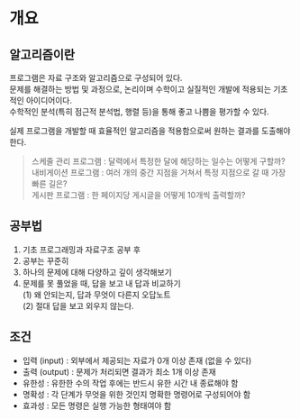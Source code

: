 # 개요

## 알고리즘이란  
프로그램은 자료 구조와 알고리즘으로 구성되어 있다.  
문제를 해결하는 방법 및 과정으로, 논리이며 수학이고 실질적인 개발에 적용되는 기초적인 아이디어이다.  
수학적인 분석(특히 점근적 분석법, 행렬 등)을 통해 좋고 나쁨을 평가할 수 있다.  

실제 프로그램을 개발할 때 효율적인 알고리즘을 적용함으로써 원하는 결과를 도출해야 한다.  
> 스케줄 관리 프로그램 : 달력에서 특정한 달에 해당하는 일수는 어떻게 구할까?  
내비게이션 프로그램 : 여러 개의 중간 지점을 거쳐서 특정 지점으로 갈 때 가장 빠른 길은?  
게시판 프로그램 : 한 페이지당 게시글을 어떻게 10개씩 출력할까?

## 공부법
1. 기초 프로그래밍과 자료구조 공부 후  
2. 공부는 꾸준히  
3. 하나의 문제에 대해 다양하고 깊이 생각해보기  
4. 문제를 못 풀었을 때, 답을 보고 내 답과 비교하기  
 (1) 왜 안되는지, 답과 무엇이 다른지 오답노트  
 (2) 절대 답을 보고 외우지 않는다.

## 조건  
- 입력 (input)
	: 외부에서 제공되는 자료가 0개 이상 존재 (없을 수 있다)
- 출력 (output)
	: 문제가 처리되면 결과가 최소 1개 이상 존재
- 유한성
	: 유한한 수의 작업 후에는 반드시 유한 시간 내 종료해야 함
- 명확성
	: 각 단계가 무엇을 위한 것인지 명확한 명령어로 구성되어야 함
- 효과성
	: 모든 명령은 실행 가능한 형태여야 함
